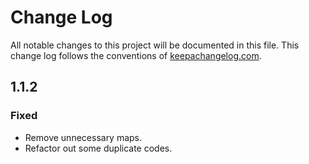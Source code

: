 # Change Log
All notable changes to this project will be documented in this file. This change log follows the conventions of [keepachangelog.com](http://keepachangelog.com/).

## 1.1.2
### Fixed
- Remove unnecessary maps.
- Refactor out some duplicate codes.
